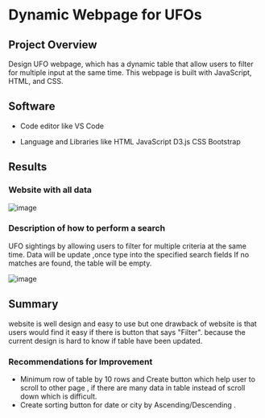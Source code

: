 
# Dynamic Webpage for UFOs

## Project Overview

Design UFO webpage, which has a dynamic table that allow users to filter for multiple input at the same time.
This webpage is built with JavaScript, HTML, and CSS.

## Software

- Code editor like 
 VS Code
 
- Language and Libraries like 
HTML
JavaScript
D3.js
CSS
Bootstrap


## Results

### Website with all data 
![image](https://github.com/NadaAdem/UFOs/blob/main/Resources/screen.png)


### Description of how to perform a search
UFO sightings by allowing users to filter for multiple criteria at the same time. Data will be update ,once type into the specified search fields 
If no matches are found, the table will be empty.

![image](https://github.com/NadaAdem/UFOs/blob/main/Resources/multiple.png)



## Summary
website is well design and easy to use but one drawback of website is  that users would find it easy if there is button that  says "Filter".
because the current design  is hard  to know if table have been updated.

### Recommendations for Improvement
-  Minimum row of table by 10 rows and Create button which help  user to scroll to other page , if there are  many data in table  instead of scroll down which is  difficult.
- Create sorting button for date or city by  Ascending/Descending .

